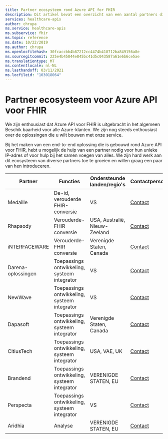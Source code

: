```yaml
---
title: Partner ecosysteem rond Azure API for FHIR
description: Dit artikel bevat een overzicht van een aantal partners die unieke IP-of advies services bieden om een end-to-end-oplossing te bouwen met Azure API voor FHIR
services: healthcare-apis
author: chrupa
ms.service: healthcare-apis
ms.subservice: fhir
ms.topic: reference
ms.date: 10/22/2019
ms.author: chrupa
ms.openlocfilehash: 30fcaccbb4b87212cc4474b418712ba849156a8e
ms.sourcegitcommit: 225e4b45844e845bc41d5c043587a61e6b6ce5ae
ms.translationtype: MT
ms.contentlocale: nl-NL
ms.lasthandoff: 03/11/2021
ms.locfileid: "103018064"
---
```

# <a name="partner-ecosystem-for-azure-api-for-fhir"></a>Partner ecosysteem voor Azure API voor FHIR
We zijn enthousiast dat Azure API voor FHIR is uitgebracht in het algemeen Beschik baarheid voor alle Azure-klanten. We zijn nog steeds enthousiast over de oplossingen die u wilt bouwen met onze service.  

Bij het maken van een end-to-end oplossing die is gebouwd rond Azure API voor FHIR, hebt u mogelijk de hulp van een partner nodig voor hun unieke IP-adres of voor hulp bij het samen voegen van alles. We zijn hard werk aan dit ecosysteem van diverse partners toe te groeien en willen graag een paar van hen introduceren.


| Partner          | Functies                               | Ondersteunde landen/regio's         | Contactpersoon                                                                                                                                |
|------------------|--------------------------------------------|-----------------------------|----------------------------------------------------------------------------------------------------------------------------------------|
| Medaille            | De-id, verouderde FHIR-conversie  | VS                         | [Contact](https://asab.squarespace.com/asab-medal/)                                                                                           |
| Rhapsody         | Verouderde-FHIR conversie                     | USA, Australië, Nieuw-Zeeland | [Contact](https://rhapsody.health/contact-us)                                                                                          |
| iNTERFACEWARE    | Verouderde-FHIR conversie                     | Verenigde Staten, Canada                 | [Contact](https://www.interfaceware.com/contact)                                                                                  |
| Darena-oplossingen | Toepassings ontwikkeling, systeem integrator | VS                         | [Contact](https://www.darenasolutions.com/contact)                                                                                     |
| NewWave          | Toepassings ontwikkeling, systeem integrator | VS                         | [Contact](https://newwave.io/get-in-touch/)                                                                                            |
| Dapasoft         | Toepassings ontwikkeling, systeem integrator | Verenigde Staten, Canada                 | [Contact](https://www.dapasoft.com/contact-us/)                                                                                        |
| CitiusTech       | Toepassings ontwikkeling, systeem integrator | USA, VAE, UK                | [Contact](https://azuremarketplace.microsoft.com/marketplace/apps/citiustech.ics?tab=Overview)                                         |
| Brandend           | Toepassings ontwikkeling, systeem integrator | VERENIGDE STATEN, EU                     | [Contact](https://fire.ly/contact/)                                                                                                    |
| Perspecta        | Toepassings ontwikkeling, systeem integrator | VS                         | [Contact](https://perspecta.com/contact)                                                                                               |
| Aridhia          | Analyse                                  | VERENIGDE STATEN, EU                     | [Contact](https://azuremarketplace.microsoft.com/marketplace/apps/aridhiainformatics.analytixagility_workspace_123?tab=Overview)       |